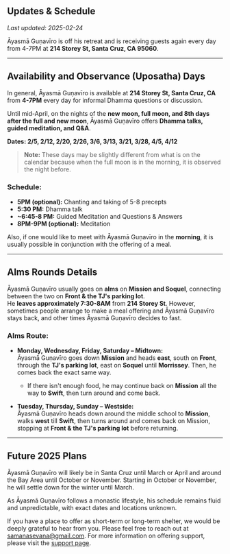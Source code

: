 ## Updates & Schedule

_Last updated: 2025-02-24_

Āyasmā Guṇavīro is off his retreat and is receiving guests again every day from 4-7PM at **214 Storey St, Santa Cruz, CA 95060**.

---

## Availability and Observance (Uposatha) Days

In general, Āyasmā Guṇavīro is available at **214 Storey St, Santa Cruz, CA** from **4-7PM** every day for informal Dhamma questions or discussion.

Until mid-April, on the nights of the **new moon, full moon, and 8th days after the full and new moon**, Āyasmā Guṇavīro offers **Dhamma talks, guided meditation, and Q&A**.

**Dates: 2/5, 2/12, 2/20, 2/26, 3/6, 3/13, 3/21, 3/28, 4/5, 4/12**

> **Note:** These days may be slightly different from what is on the calendar because when the full moon is in the morning, it is observed the night before.

### Schedule:

- **5PM (optional):** Chanting and taking of 5-8 precepts
- **5:30 PM:** Dhamma talk
- **~6:45-8 PM:** Guided Meditation and Questions & Answers
- **8PM-9PM (optional):** Meditation

Also, if one would like to meet with Āyasmā Guṇavīro in the **morning**, it is usually possible in conjunction with the offering of a meal.

---

## Alms Rounds Details

Āyasmā Guṇavīro usually goes on **alms** on **Mission and Soquel**, connecting between the two on **Front & the TJ's parking lot**.  
He **leaves approximately 7:30-8AM** from **214 Storey St**. However, sometimes people arrange to make a meal offering and Āyasmā Guṇavīro stays back, and other times Āyasmā Guṇavīro decides to fast.

### **Alms Route:**

- **Monday, Wednesday, Friday, Saturday – Midtown:**  
  Āyasmā Guṇavīro goes down **Mission** and heads **east**, south on **Front**, through the **TJ's parking lot**, east on **Soquel** until **Morrissey**. Then, he comes back the exact same way.

  - If there isn't enough food, he may continue back on **Mission** all the way to **Swift**, then turn around and come back.

- **Tuesday, Thursday, Sunday – Westside:**  
  Āyasmā Guṇavīro heads down around the middle school to **Mission**, walks **west** till **Swift**, then turns around and comes back on Mission, stopping at **Front & the TJ's parking lot** before returning.

---

## Future 2025 Plans

Āyasmā Guṇavīro will likely be in Santa Cruz until March or April and around the Bay Area until October or November. Starting in October or November, he will settle down for the winter until March.

As Āyasmā Guṇavīro follows a monastic lifestyle, his schedule remains fluid and unpredictable, with exact dates and locations unknown.

If you have a place to offer as short-term or long-term shelter, we would be deeply grateful to hear from you. Please feel free to reach out at [samanasevana@gmail.com](mailto:samanasevana@gmail.com). For more information on offering support, please visit the [support page](/support).
